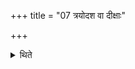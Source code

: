 +++
title = "07 त्रयोदश वा दीक्षाः"

+++

<details><summary>थिते</summary>

7. Or there may be thirteen Dīkṣa-days, three Upasad days and on the seventeenth day there should be the Soma pressing.  
</details>
